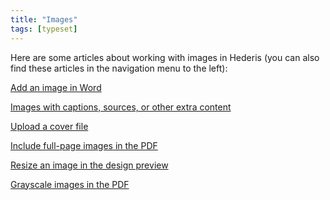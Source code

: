 ```yaml
---
title: "Images"
tags: [typeset]
---
```

 
<html><body><section data-type="chapter" class="hsecchapter" data-hederis-type="hsecchapter" id="intro-images" data-pi-attrs="id: intro-images; data-tags: typeset;" role="doc-chapter" data-tags="typeset" data-author-name=" " data-book-title=" " title="Images"><p class="hblkp" data-hederis-type="hblkp" id="pxgivn36f">Here are some articles about working with images in Hederis (you can also find these articles in the navigation menu to the left): </p><p class="hblkp" data-hederis-type="hblkp" id="pTnvaAfOi"><a href="{% link _docs/add-an-image.md %}" data-hederis-type="hspana" id="pek2BRqMR"><span class="Hyperlink" data-hederis-type="hspnspan" id="pfEY3Qtcr">Add an image in Word</span></a></p><p class="hblkp" data-hederis-type="hblkp" id="pS3zQPPT6"><a href="{% link _docs/images-with-captions-etc.md %}" data-hederis-type="hspana" id="paaQgqKlH"><span class="Hyperlink" data-hederis-type="hspnspan" id="pL9TR70Kn">Images with captions, sources, or other extra content</span></a></p><p class="hblkp" data-hederis-type="hblkp" id="pxp5kQByG"><a href="{% link _docs/upload-a-cover.md %}" data-hederis-type="hspana" id="p9p0uYiWK"><span class="Hyperlink" data-hederis-type="hspnspan" id="pOc0ZnPkf">Upload a cover file</span></a></p><p class="hblkp" data-hederis-type="hblkp" id="pDI8w55pg"><a href="{% link _docs/include-full-page-images.md %}" data-hederis-type="hspana" id="pjoRX1opd"><span class="Hyperlink" data-hederis-type="hspnspan" id="pW9YY7gIW">Include full-page images in the PDF</span></a></p><p class="hblkp" data-hederis-type="hblkp" id="pEKY4zpzx"><a href="{% link _docs/resize-images.md %}" data-hederis-type="hspana" id="pFIUFq28q"><span class="Hyperlink" data-hederis-type="hspnspan" id="psJSsz799">Resize an image in the design preview</span></a></p><p class="hblkp" data-hederis-type="hblkp" id="pXA4jSpS4"><a href="{% link _docs/grayscale-images.md %}" data-hederis-type="hspana" id="p9h0a0QS2"><span class="Hyperlink" data-hederis-type="hspnspan" id="pwls81ZHT">Grayscale images in the PDF</span></a></p></section></body></html>
